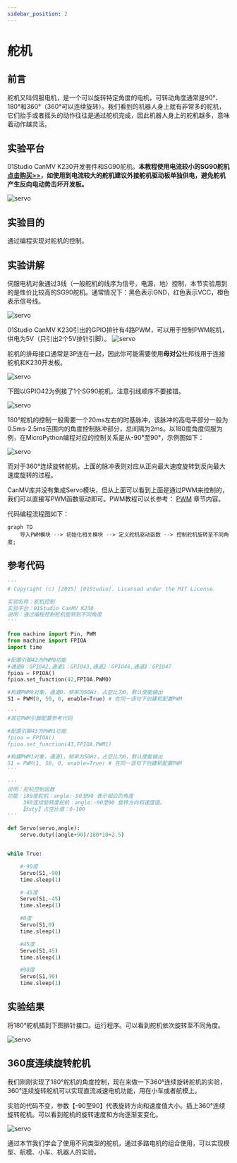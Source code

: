 ```yaml
---
sidebar_position: 2
---
```


# 舵机

## 前言
舵机又叫伺服电机，是一个可以旋转特定角度的电机，可转动角度通常是90°、180°和360°（360°可以连续旋转）。我们看到的机器人身上就有非常多的舵机，它们抬手或者摇头的动作往往是通过舵机完成，因此机器人身上的舵机越多，意味着动作越灵活。

## 实验平台

01Studio CanMV K230开发套件和SG90舵机。**本教程使用电流较小的SG90舵机 [点击购买>>](https://item.taobao.com/item.htm?id=623613580232)，如使用到电流较大的舵机建议外接舵机驱动板单独供电，避免舵机产生反向电动势击坏开发板。**

![servo](./img/servo/servo1.png)

## 实验目的
通过编程实现对舵机的控制。

## 实验讲解

伺服电机对象通过3线（一般舵机的线序为信号，电源，地）控制，本节实验用到的是性价比较高的SG90舵机。通常情况下：黑色表示GND，红色表示VCC，橙色表示信号线。

![servo](./img/servo/servo2.png)

01Studio CanMV K230引出的GPIO排针有4路PWM，可以用于控制PWM舵机，供电为5V（只引出2个5V排针引脚）。
![servo](./img/servo/servo2_1.png)

舵机的排母接口通常是3P连在一起，因此你可能需要使用**母对公**杜邦线用于连接舵机和K230开发板。

![servo](./img/servo/servo2_2.png)

下图以GPIO42为例接了1个SG90舵机，注意引线顺序不要接错。

![servo](./img/servo/servo3.png)

180°舵机的控制一般需要一个20ms左右的时基脉冲，该脉冲的高电平部分一般为0.5ms-2.5ms范围内的角度控制脉冲部分，总间隔为2ms。以180度角度伺服为例，在MicroPython编程对应的控制关系是从-90°至90°，示例图如下：

![servo](./img/servo/servo4.jpg)

而对于360°连续旋转舵机，上面的脉冲表则对应从正向最大速度旋转到反向最大速度旋转的过程。

CanMV库并没有集成Servo模块，但从上面可以看到上面是通过PWM来控制的，我们可以直接写PWM函数驱动即可。PWM教程可以长参考： [PWM](../basic_examples/pwm_beep.md) 章节内容。

代码编程流程图如下：




```mermaid
graph TD
    导入PWM模块 --> 初始化相关模块 --> 定义舵机驱动函数 --> 控制舵机旋转至不同角度;
```

## 参考代码

```python
'''
# Copyright (c) [2025] [01Studio]. Licensed under the MIT License.

实验名称：舵机控制
实验平台：01Studio CanMV K230
说明：通过编程控制舵机旋转到不同角度
'''

from machine import Pin, PWM
from machine import FPIOA
import time

#配置引脚42为PWM0功能
#通道0：GPIO42,通道1：GPIO43,通道2：GPIO46,通道3：GPIO47
fpioa = FPIOA()
fpioa.set_function(42,FPIOA.PWM0)

#构建PWM0对象，通道0，频率为50Hz，占空比为0，默认使能输出
S1 = PWM(0, 50, 0, enable=True) # 在同一语句下创建和配置PWM

'''
#其它PWM引脚配置参考代码

#配置引脚43为PWM1功能
fpioa = FPIOA()
fpioa.set_function(43,FPIOA.PWM1)

#构建PWM1对象，通道1，频率为50Hz，占空比为0，默认使能输出
S1 = PWM(1, 50, 0, enable=True) # 在同一语句下创建和配置PWM
'''

'''
说明：舵机控制函数
功能：180度舵机：angle:-90至90 表示相应的角度
     360连续旋转度舵机：angle:-90至90 旋转方向和速度值。
    【duty】占空比值：0-100
'''

def Servo(servo,angle):
    servo.duty((angle+90)/180*10+2.5)


while True:

    #-90度
    Servo(S1,-90)
    time.sleep(1)

    #-45度
    Servo(S1,-45)
    time.sleep(1)

    #0度
    Servo(S1,0)
    time.sleep(1)

    #45度
    Servo(S1,45)
    time.sleep(1)

    #90度
    Servo(S1,90)
    time.sleep(1)

```

## 实验结果

将180°舵机插到下图排针接口。运行程序。可以看到舵机依次旋转至不同角度。

![servo](./img/servo/servo3.png)

## 360度连续旋转舵机

我们刚刚实现了180°舵机的角度控制，现在来做一下360°连续旋转舵机的实验，360°连续旋转舵机可以实现直流减速电机功能，用在小车或者航模上。

实验的代码不变，参数【-90至90】代表旋转方向和速度值大小。插上360°连续旋转舵机。可以看到舵机的旋转速度和方向逐渐变变化。

![servo](./img/servo/servo1.png)

通过本节我们学会了使用不同类型的舵机，通过多路电机的组合使用，可以实现模型、航模、小车、机器人的实验。